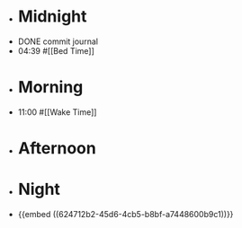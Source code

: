 - # Midnight
- DONE commit journal
- 04:39 #[[Bed Time]]
- # Morning
- 11:00 #[[Wake Time]]
- # Afternoon
- # Night
- {{embed ((624712b2-45d6-4cb5-b8bf-a7448600b9c1))}}